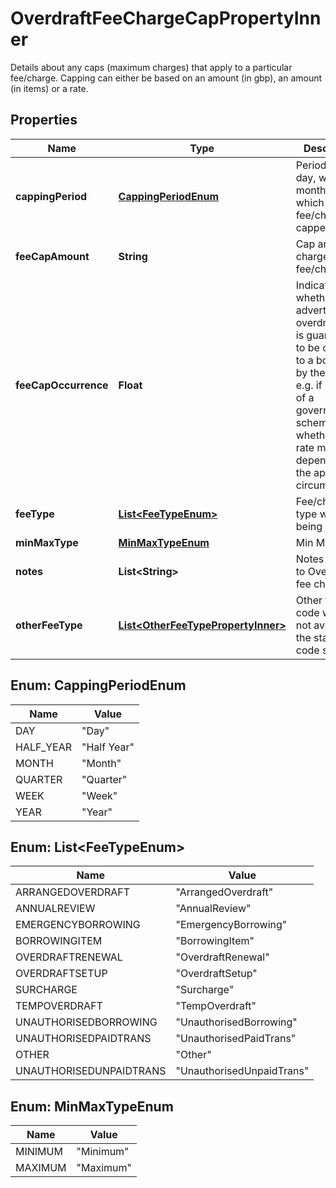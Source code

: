 

# OverdraftFeeChargeCapPropertyInner

Details about any caps (maximum charges) that apply to a particular fee/charge. Capping can either be based on an amount (in gbp), an amount (in items) or a rate.

## Properties

| Name | Type | Description | Notes |
|------------ | ------------- | ------------- | -------------|
|**cappingPeriod** | [**CappingPeriodEnum**](#CappingPeriodEnum) | Period e.g. day, week, month etc. for which the fee/charge is capped |  [optional] |
|**feeCapAmount** | **String** | Cap amount charged for a fee/charge |  [optional] |
|**feeCapOccurrence** | **Float** | Indicates whether the advertised overdraft rate is guaranteed to be offered to a borrower by the bank e.g. if it’s part of a government scheme, or whether the rate may vary dependent on the applicant’s circumstances. |  [optional] |
|**feeType** | [**List&lt;FeeTypeEnum&gt;**](#List&lt;FeeTypeEnum&gt;) | Fee/charge type which is being capped |  |
|**minMaxType** | [**MinMaxTypeEnum**](#MinMaxTypeEnum) | Min Max type |  |
|**notes** | **List&lt;String&gt;** | Notes related to Overdraft fee charge cap |  [optional] |
|**otherFeeType** | [**List&lt;OtherFeeTypePropertyInner&gt;**](OtherFeeTypePropertyInner.md) | Other fee type code which is not available in the standard code set |  [optional] |



## Enum: CappingPeriodEnum

| Name | Value |
|---- | -----|
| DAY | &quot;Day&quot; |
| HALF_YEAR | &quot;Half Year&quot; |
| MONTH | &quot;Month&quot; |
| QUARTER | &quot;Quarter&quot; |
| WEEK | &quot;Week&quot; |
| YEAR | &quot;Year&quot; |



## Enum: List&lt;FeeTypeEnum&gt;

| Name | Value |
|---- | -----|
| ARRANGEDOVERDRAFT | &quot;ArrangedOverdraft&quot; |
| ANNUALREVIEW | &quot;AnnualReview&quot; |
| EMERGENCYBORROWING | &quot;EmergencyBorrowing&quot; |
| BORROWINGITEM | &quot;BorrowingItem&quot; |
| OVERDRAFTRENEWAL | &quot;OverdraftRenewal&quot; |
| OVERDRAFTSETUP | &quot;OverdraftSetup&quot; |
| SURCHARGE | &quot;Surcharge&quot; |
| TEMPOVERDRAFT | &quot;TempOverdraft&quot; |
| UNAUTHORISEDBORROWING | &quot;UnauthorisedBorrowing&quot; |
| UNAUTHORISEDPAIDTRANS | &quot;UnauthorisedPaidTrans&quot; |
| OTHER | &quot;Other&quot; |
| UNAUTHORISEDUNPAIDTRANS | &quot;UnauthorisedUnpaidTrans&quot; |



## Enum: MinMaxTypeEnum

| Name | Value |
|---- | -----|
| MINIMUM | &quot;Minimum&quot; |
| MAXIMUM | &quot;Maximum&quot; |



